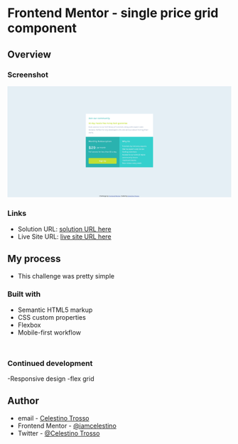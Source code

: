 # Frontend Mentor - single price grid component


## Overview

### Screenshot
![](./images/Screenshot%202023-08-13%20at%2010-18-51%20Frontend%20Mentor%20Single%20Price%20Grid%20Component.png)


### Links
- Solution URL: [solution URL here]()
- Live Site URL: [live site URL here]()

## My process

- This challenge was pretty simple

### Built with

- Semantic HTML5 markup
- CSS custom properties
- Flexbox
- Mobile-first workflow

```
```
```
```
### Continued development
-Responsive design
-flex grid

## Author
- email - [Celestino Trosso](trcelestino488@gmail.com)
- Frontend Mentor - [@iamcelestino](https://www.frontendmentor.io/profile/iamcelestino)
- Twitter - [@Celestino Trosso](https://twitter.com/CTrosso)

